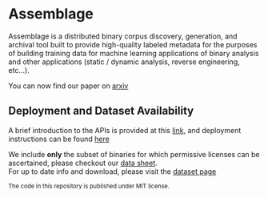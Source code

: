 # Assemblage

Assemblage is a distributed binary corpus discovery, generation, and archival tool built to provide high-quality labeled metadata for the purposes of building training data for machine learning applications of binary analysis and other applications (static / dynamic analysis, reverse engineering, etc...).  

You can now find our paper on [arxiv](https://arxiv.org/abs/2405.03991)  

## Deployment and Dataset Availability

A brief introduction to the APIs is provided at this [link](assemblage/README.md#workers-api-and-deployment), and deployment instructions can be found [here](https://assemblagedocs.readthedocs.io/en/latest/deployment.html)

We include __**only**__ the subset of binaries for which permissive licenses can be ascertained, please checkout our [data sheet](https://assemblage-dataset.net/assets/total-datasheet.pdf).   
For up to date info and download, please visit the [dataset page](https://assemblagedocs.readthedocs.io/en/latest/dataset.html)

<sub>The code in this repository is published under MIT license.</sub>
